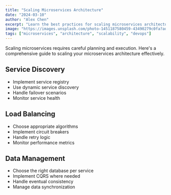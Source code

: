 ```yaml
---
title: "Scaling Microservices Architecture"
date: "2024-03-10"
author: "Alex Chen"
excerpt: "Learn the best practices for scaling microservices architecture in high-growth environments. From service discovery to deployment strategies."
image: "https://images.unsplash.com/photo-1451187580459-43490279c0fa?auto=format&fit=crop&q=80"
tags: ["microservices", "architecture", "scalability", "devops"]
---
```


Scaling microservices requires careful planning and execution. Here's a comprehensive guide to scaling your microservices architecture effectively.

## Service Discovery

- Implement service registry
- Use dynamic service discovery
- Handle failover scenarios
- Monitor service health

## Load Balancing

- Choose appropriate algorithms
- Implement circuit breakers
- Handle retry logic
- Monitor performance metrics

## Data Management

- Choose the right database per service
- Implement CQRS where needed
- Handle eventual consistency
- Manage data synchronization